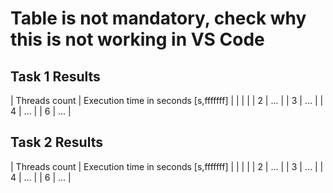 ﻿
# Table is not mandatory, check why this is not working in VS Code

## Task 1 Results
| Threads count | Execution time in seconds [s,fffffff] |
|				|							|
| 2	| ... |
| 3	| ... |
| 4	| ... |
| 6 | ... |


## Task 2 Results
| Threads count | Execution time in seconds [s,fffffff] |
|				|							|
| 2	| ... |
| 3	| ... |
| 4	| ... |
| 6 | ... |